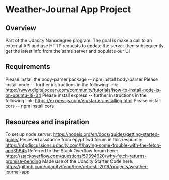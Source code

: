 # Weather-Journal App Project

## Overview
Part of the Udacity Nanodegree program. The goal is make a call to an external API and use HTTP requests to update the 
server then subsequently get the latest info from the same server and populate our UI

## Requirements
Please install the body-parser package -- npm install body-parser
Please install node -- further instructions in the following link: https://www.digitalocean.com/community/tutorials/how-to-install-node-js-on-ubuntu-18-04
Please install express -- further instructions in the following link: https://expressjs.com/en/starter/installing.html
Please install cors -- npm install cors

## Resources and inspiration
To set up node server: https://nodejs.org/en/docs/guides/getting-started-guide/
Recieved assitance from egypt fwd forum in this response: https://nfpdiscussions.udacity.com/t/having-some-trouble-with-the-fetch-api/39645
Referred to the Stack Overflow forum here: https://stackoverflow.com/questions/59394620/why-fetch-returns-promise-pending
Made use of the Udacity Starter Code here: https://github.com/udacity/fend/tree/refresh-2019/projects/weather-journal-app